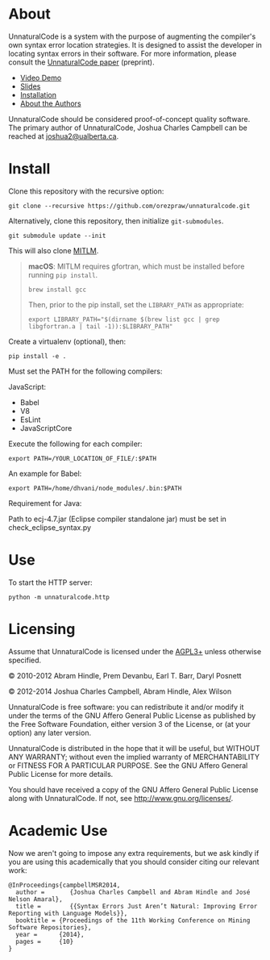 # About

UnnaturalCode is a system with the purpose of augmenting the compiler's own
syntax error location strategies. It is designed to assist the developer in
locating syntax errors in their software. For more information, please consult
the [UnnaturalCode paper](http://webdocs.cs.ualberta.ca/~joshua2/syntax.pdf) (preprint).

* [Video Demo](https://www.youtube.com/watch?v=mIMpfh7rDEk)
* [Slides](http://webdocs.cs.ualberta.ca/~joshua2/syntax_presentation.pdf)
* [Installation](INSTALL.md)
* [About the Authors](AUTHORS.md)

UnnaturalCode should be considered proof-of-concept quality software. The
primary author of UnnaturalCode, Joshua Charles Campbell can be reached at <joshua2@ualberta.ca>.

# Install

Clone this repository with the recursive option:

    git clone --recursive https://github.com/orezpraw/unnaturalcode.git

Alternatively, clone this repository, then initialize `git-submodules`.

    git submodule update --init

This will also clone [MITLM].

[MITLM]: https://github.com/orezpraw/MIT-Language-Modeling-Toolkit/tree/267325017f60dee86caacd5b207eacdc50a3fc32

> **macOS**: MITLM requires gfortran, which must be installed before
> running `pip install`.
>
>     brew install gcc
>
> Then, prior to the pip install, set the `LIBRARY_PATH` as appropriate:
>
>     export LIBRARY_PATH="$(dirname $(brew list gcc | grep libgfortran.a | tail -1)):$LIBRARY_PATH"

Create a virtualenv (optional), then:

    pip install -e .

Must set the PATH for the following compilers:

JavaScript:

- Babel
- V8
- EsLint
- JavaScriptCore

Execute the following for each compiler:

    export PATH=/YOUR_LOCATION_OF_FILE/:$PATH

An example for Babel:

    export PATH=/home/dhvani/node_modules/.bin:$PATH
    
Requirement for Java:

Path to ecj-4.7.jar (Eclipse compiler standalone jar) must be set in check_eclipse_syntax.py

# Use

To start the HTTP server:

    python -m unnaturalcode.http

# Licensing

Assume that UnnaturalCode is licensed under the [AGPL3+](LICENSE) unless otherwise
specified.

&copy; 2010-2012 Abram Hindle, Prem Devanbu, Earl T. Barr, Daryl Posnett

&copy; 2012-2014 Joshua Charles Campbell, Abram Hindle, Alex Wilson

UnnaturalCode is free software: you can redistribute it and/or modify it under
the terms of the GNU Affero General Public License as published by the Free
Software Foundation, either version 3 of the License, or (at your option) any
later version.

UnnaturalCode is distributed in the hope that it will be useful, but WITHOUT
ANY WARRANTY; without even the implied warranty of MERCHANTABILITY or FITNESS
FOR A PARTICULAR PURPOSE.  See the GNU Affero General Public License for more
details.

You should have received a copy of the GNU Affero General Public License along
with UnnaturalCode.  If not, see <http://www.gnu.org/licenses/>.

# Academic Use

Now we aren't going to impose any extra requirements, but we ask kindly if you
are using this academically that you should consider citing our relevant work:

    @InProceedings{campbellMSR2014,
      author =       {Joshua Charles Campbell and Abram Hindle and José Nelson Amaral},
      title =        {{Syntax Errors Just Aren’t Natural: Improving Error Reporting with Language Models}},
      booktitle = {Proceedings of the 11th Working Conference on Mining Software Repositories},
      year =      {2014},
      pages =     {10}
    }

